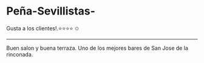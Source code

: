 # Peña-Sevillistas-
Gusta a los clientes!.⭐⭐⭐⭐ ✩
__________________________________________
Buen salon y buena terraza.
Uno de los mejores bares de San Jose de la rinconada.

